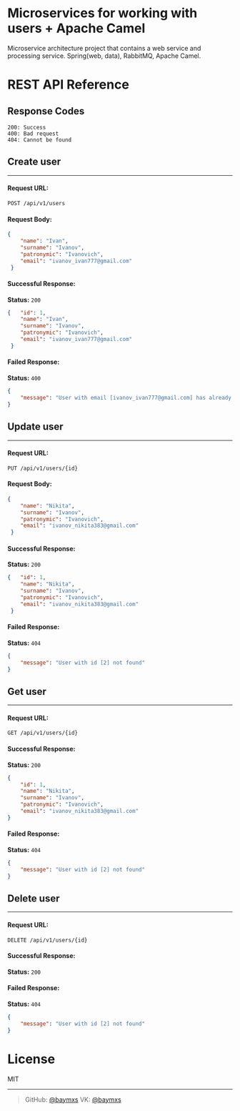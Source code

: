 # Microservices for working with users + Apache Camel
Microservice architecture project that contains a web service and processing service. 
Spring(web, data), RabbitMQ, Apache Camel.
# REST API Reference
## Response Codes

```
200: Success
400: Bad request
404: Cannot be found
```
## Create user
---
#### Request URL:
`POST /api/v1/users`
#### Request Body:

```json
{
    "name": "Ivan",
    "surname": "Ivanov", 
    "patronymic": "Ivanovich", 
    "email": "ivanov_ivan777@gmail.com"
 }
```
#### Successful Response:
**Status:** `200`
```json
{   "id": 1,
    "name": "Ivan",
    "surname": "Ivanov", 
    "patronymic": "Ivanovich", 
    "email": "ivanov_ivan777@gmail.com"
 }
```
#### Failed Response:
**Status:** `400`
```json
{
    "message": "User with email [ivanov_ivan777@gmail.com] has already been created"
}
```

## Update user
---
#### Request URL:
`PUT /api/v1/users/{id}`
#### Request Body:
```json
{
    "name": "Nikita",
    "surname": "Ivanov", 
    "patronymic": "Ivanovich", 
    "email": "ivanov_nikita383@gmail.com"
 }
```
#### Successful Response:
**Status:** `200`
```json
{   "id": 1,
    "name": "Nikita",
    "surname": "Ivanov", 
    "patronymic": "Ivanovich", 
    "email": "ivanov_nikita383@gmail.com"
 }
```
#### Failed Response:
**Status:** `404`
```json
{
    "message": "User with id [2] not found"
}
```

## Get user
---
#### Request URL:
`GET /api/v1/users/{id}`

#### Successful Response:
**Status:** `200`
```json
{
    "id": 1,
    "name": "Nikita",
    "surname": "Ivanov", 
    "patronymic": "Ivanovich", 
    "email": "ivanov_nikita383@gmail.com"
}
```
#### Failed Response:
**Status:** `404`
```json
{
    "message": "User with id [2] not found"
}
```

## Delete user
---
#### Request URL:
`DELETE /api/v1/users/{id}`

#### Successful Response:
**Status:** `200`

#### Failed Response:
**Status:** `404`
```json
{
    "message": "User with id [2] not found"
}
```

# License
MIT

----
> GitHub: [@baymxs](https://github.com/Baymxs) 
> VK: [@baymxs](https://vk.com/baymxs)
